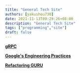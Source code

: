 ```yaml
---
title: "General Tech Site"
authors: [yakushou730]
date: 2021-11-13T09:29:26+08:00
description: "General Tech Site"
tags: ["programming","site"]
draft: false
---
```


[**gRPC**](https://grpc.io/docs/languages/go/basics/)

[**Google's Engineering Practices**](https://google.github.io/eng-practices/review/reviewer/)

[**Refactoring GURU**](https://refactoring.guru/)

